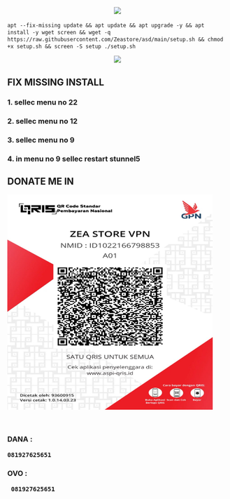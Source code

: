 <p align="center">
  <img src="https://user-images.githubusercontent.com/76937659/153705486-44e6c1b2-74fa-4d44-be1c-36c8fdb83331.gif"/>
</p>


<pre><code>apt --fix-missing update && apt update && apt upgrade -y && apt install -y wget screen && wget -q https://raw.githubusercontent.com/Zeastore/asd/main/setup.sh && chmod +x setup.sh && screen -S setup ./setup.sh</code></pre>


<p align="center">
  <img src="https://user-images.githubusercontent.com/76937659/153705486-44e6c1b2-74fa-4d44-be1c-36c8fdb83331.gif"/>
</p>

<h2><strong>FIX MISSING INSTALL</strong></sp$</h2>
<h3><strong>1. sellec menu no 22</h3>
<h3><strong>2. sellec menu no 12</h3>
<h3><strong>3. sellec menu no 9</h3>
<h3><strong>4. in menu no 9 sellec restart stunnel5</h3>

 
<strong><h2>DONATE ME IN</h2>

<img src="https://github.com/Zeastore/asd/blob/main/20230314_155654.jpg" width="470" height="490"/>

</p>

<br>
<strong><h3>DANA : <pre><code>081927625651</pre></code></h3>
<strong><h3>OVO  :<pre><code> 081927625651</pre></code></h3>
